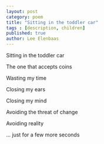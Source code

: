 ```yaml
---
layout: post
category: poem
title: "Sitting in the toddler car"
tags : [description, children]
published: true
author: Lee Elenbaas
---
```


Sitting in the toddler car

The one that accepts coins

Wasting my time

Closing my ears

Closing my mind

Avoiding the threat of change

Avoiding reality

... just for a few more seconds
